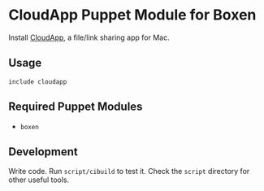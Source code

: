 # CloudApp Puppet Module for Boxen

Install [CloudApp](http://getcloudapp.com), a file/link sharing app for Mac.

## Usage

```puppet
include cloudapp
```

## Required Puppet Modules

* `boxen`

## Development

Write code. Run `script/cibuild` to test it. Check the `script`
directory for other useful tools.

